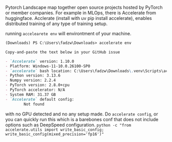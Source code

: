 Pytorch Landscape map together open source projects hosted by PyTorch or member companies. For example in MLOps, there is Accelerate from huggingface. Acclerate (install with uv pip install accelerate), enables distributed training of any type of training setup.

running `accelearete env` will environtment of your machine.

```md
(Downloads) PS C:\Users\fadzw\Downloads> accelerate env

Copy-and-paste the text below in your GitHub issue

- `Accelerate` version: 1.10.0
- Platform: Windows-11-10.0.26100-SP0
- `accelerate` bash location: C:\Users\fadzw\Downloads\.venv\Scripts\accelerate.exe
- Python version: 3.13.6
- Numpy version: 2.2.4
- PyTorch version: 2.8.0+cpu
- PyTorch accelerator: N/A
- System RAM: 31.37 GB
- `Accelerate` default config:
        Not found
```

with no GPU detected and no any setup made. Do `accelerate config`, or you can quickly run this which is a barebones conf that does not include options such as DeepSpeed configuration.
`python -c "from accelerate.utils import write_basic_config; write_basic_config(mixed_precision='fp16')"`